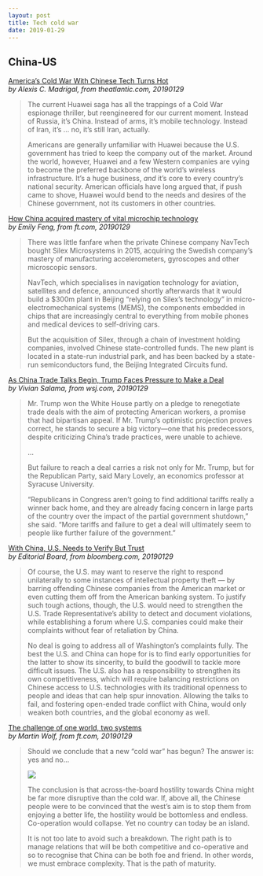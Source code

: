 ```yaml
---
layout: post
title: Tech cold war
date: 2019-01-29
---
```


## China-US

[America’s Cold War With Chinese Tech Turns Hot](https://www.theatlantic.com/technology/archive/2019/01/huawei-and-the-battle-for-the-mobile-future/581512/) <br> *by Alexis C. Madrigal, from theatlantic.com, 20190129*

> The current Huawei saga has all the trappings of a Cold War espionage thriller, but reengineered for our current moment. Instead of Russia, it’s China. Instead of arms, it’s mobile technology. Instead of Iran, it’s … no, it’s still Iran, actually.
>
> Americans are generally unfamiliar with Huawei because the U.S. government has tried to keep the company out of the market. Around the world, however, Huawei and a few Western companies are vying to become the preferred backbone of the world’s wireless infrastructure. It’s a huge business, *and* it’s core to every country’s national security. American officials have long argued that, if push came to shove, Huawei would bend to the needs and desires of the Chinese government, not its customers in other countries.

[How China acquired mastery of vital microchip technology](https://www.ft.com/content/7cfb2f82-1ecc-11e9-b126-46fc3ad87c65) <br> *by Emily Feng, from ft.com, 20190129*

> There was little fanfare when the private Chinese company NavTech bought Silex Microsystems in 2015, acquiring the Swedish company’s mastery of manufacturing accelerometers, gyroscopes and other microscopic sensors.
>
> NavTech, which specialises in navigation technology for aviation, satellites and defence, announced shortly afterwards that it would build a $300m plant in Beijing “relying on Silex’s technology” in micro-electromechanical systems (MEMS), the components embedded in chips that are increasingly central to everything from mobile phones and medical devices to self-driving cars.
>
> But the acquisition of Silex, through a chain of investment holding companies, involved Chinese state-controlled funds. The new plant is located in a state-run industrial park, and has been backed by a state-run semiconductors fund, the Beijing Integrated Circuits fund.

[As China Trade Talks Begin, Trump Faces Pressure to Make a Deal](https://www.wsj.com/articles/as-china-trade-talks-begin-trump-faces-pressure-to-make-a-deal-11548808477) <br> *by Vivian Salama, from wsj.com, 20190129*

> Mr. Trump won the White House partly on a pledge to renegotiate trade deals with the aim of protecting American workers, a promise that had bipartisan appeal. If Mr. Trump’s optimistic projection proves correct, he stands to secure a big victory—one that his predecessors, despite criticizing China’s trade practices, were unable to achieve.
>
> ...
>
> But failure to reach a deal carries a risk not only for Mr. Trump, but for the Republican Party, said Mary Lovely, an economics professor at Syracuse University.
>
> “Republicans in Congress aren’t going to find additional tariffs really a winner back home, and they are already facing concern in large parts of the country over the impact of the partial government shutdown,” she said. “More tariffs and failure to get a deal will ultimately seem to people like further failure of the government.”

[With China, U.S. Needs to Verify But Trust](https://www.bloomberg.com/opinion/articles/2019-01-29/how-to-strike-a-winning-u-s-china-trade-deal) <br> *by Editorial Board, from bloomberg.com, 20190129*

> Of course, the U.S. may want to reserve the right to respond unilaterally to some instances of intellectual property theft — by barring offending Chinese companies from the American market or even cutting them off from the American banking system. To justify such tough actions, though, the U.S. would need to strengthen the U.S. Trade Representative’s ability to detect and document violations, while establishing a forum where U.S. companies could make their complaints without fear of retaliation by China.
>
> No deal is going to address all of Washington’s complaints fully. The best the U.S. and China can hope for is to find early opportunities for the latter to show its sincerity, to build the goodwill to tackle more difficult issues. The U.S. also has a responsibility to strengthen its own competitiveness, which will require balancing restrictions on Chinese access to U.S. technologies with its traditional openness to people and ideas that can help spur innovation. Allowing the talks to fail, and fostering open-ended trade conflict with China, would only weaken both countries, and the global economy as well.

[The challenge of one world, two systems](https://www.ft.com/content/b20a0d62-23b1-11e9-b329-c7e6ceb5ffdf) <br> *by Martin Wolf, from ft.com, 20190129*

> Should we conclude that a new “cold war” has begun? The answer is: yes and no...
>
> ![](https://www.ft.com/__origami/service/image/v2/images/raw/http%3A%2F%2Fcom.ft.imagepublish.upp-prod-eu.s3.amazonaws.com%2F31635d64-23dc-11e9-b20d-5376ca5216eb?source=next&fit=scale-down&width=700)
>
> The conclusion is that across-the-board hostility towards China might be far more disruptive than the cold war. If, above all, the Chinese people were to be convinced that the west’s aim is to stop them from enjoying a better life, the hostility would be bottomless and endless. Co-operation would collapse. Yet no country can today be an island.
>
> It is not too late to avoid such a breakdown. The right path is to manage relations that will be both competitive and co-operative and so to recognise that China can be both foe and friend. In other words, we must embrace complexity. That is the path of maturity.